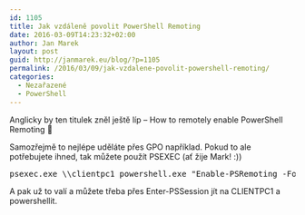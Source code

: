 ```yaml
---
id: 1105
title: Jak vzdáleně povolit PowerShell Remoting
date: 2016-03-09T14:23:32+02:00
author: Jan Marek
layout: post
guid: http://janmarek.eu/blog/?p=1105
permalink: /2016/03/09/jak-vzdalene-povolit-powershell-remoting/
categories:
  - Nezařazené
  - PowerShell
---
```

Anglicky by ten titulek zněl ještě líp &#8211; How to remotely enable PowerShell Remoting 🙂

Samozřejmě to nejlépe uděláte přes GPO například. Pokud to ale potřebujete ihned, tak můžete použít PSEXEC (ať žije Mark! :))

<pre class="theme:classic lang:batch decode:true ">psexec.exe \\clientpc1 powershell.exe "Enable-PSRemoting -Force"</pre>

A pak už to valí a můžete třeba přes Enter-PSSession jít na CLIENTPC1 a powershellit.